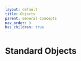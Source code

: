 ```yaml
---
layout: default
title: Objects
parent: General Concepts
nav_order: 3
has_children: true
---
```


# Standard Objects 